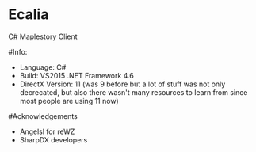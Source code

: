 # Ecalia
C# Maplestory Client

#Info:
- Language: C#
- Build: VS2015 .NET Framework 4.6
- DirectX Version: 11 (was 9 before but a lot of stuff was not only decrecated, but also there wasn't many resources to learn from since most people are using 11 now)

#Acknowledgements
- Angelsl for reWZ
- SharpDX developers
